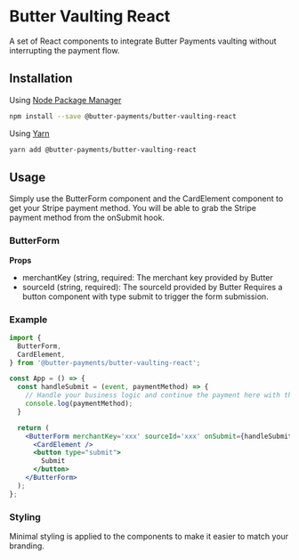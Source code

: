 # Butter Vaulting React


A set of React components to integrate Butter Payments vaulting without interrupting the payment flow. 

## Installation

Using [Node Package Manager](https://docs.npmjs.com/)

```sh
npm install --save @butter-payments/butter-vaulting-react
```

Using [Yarn](https://classic.yarnpkg.com/en/docs/)

```sh
yarn add @butter-payments/butter-vaulting-react
```

## Usage
Simply use the ButterForm component and the CardElement component to get your Stripe payment method. You will be able to grab the Stripe payment method from the onSubmit hook.

### ButterForm
**Props**
- merchantKey (string, required: The merchant key provided by Butter
- sourceId (string, required): The sourceId provided by Butter
Requires a button component with type submit to trigger the form submission.


### Example 

```jsx
import {
  ButterForm,
  CardElement,
} from '@butter-payments/butter-vaulting-react';

const App = () => {
  const handleSubmit = (event, paymentMethod) => {
    // Handle your business logic and continue the payment here with the newly created payment method
    console.log(paymentMethod);
  }

  return (
    <ButterForm merchantKey='xxx' sourceId='xxx' onSubmit={handleSubmit}>
      <CardElement />
      <button type="submit">
        Submit
      </button>
    </ButterForm>
  );
};
```

### Styling
Minimal styling is applied to the components to make it easier to match your branding.

